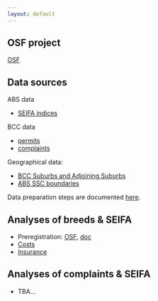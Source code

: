 ```yaml
---
layout: default
---
```


## OSF project

[OSF](https://osf.io/c2gyw/)

## Data sources

ABS data   
  - [SEIFA indices](https://www.abs.gov.au/AUSSTATS/abs@.nsf/DetailsPage/2033.0.55.0012016?OpenDocument)
  
BCC data  
  - [permits](https://www.data.brisbane.qld.gov.au/data/dataset/current-animal-related-permits)
  - [complaints](https://www.data.brisbane.qld.gov.au/data/dataset/animal-related-complaints)

Geographical data:  
  - [BCC Suburbs and Adjoining Suburbs](https://www.data.brisbane.qld.gov.au/data/dataset/suburbs-and-adjoining-suburbs/resource/6fb89462-5ac5-4589-8576-cdca03652bc8)
  - [ABS SSC boundaries](https://www.abs.gov.au/AUSSTATS/abs@.nsf/DetailsPage/1270.0.55.003July%202016?OpenDocument)

Data preparation steps are documented [here](00_data_prep.html).  

## Analyses of breeds & SEIFA

 - Preregistration: [OSF](https://osf.io/7x4t3), [doc](https://rpanczak.github.io/FUN_BCC-animals/01_preregistration.html)
 - [Costs](02_dog-cost.html)
 - [Insurance](03_dog-insurance.html)

## Analyses of complaints & SEIFA

  - TBA...  
